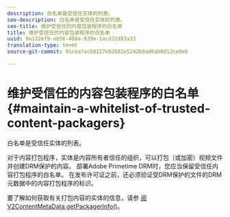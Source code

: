 ```yaml
---
description: 白名单是受信任实体的列表。
seo-description: 白名单是受信任实体的列表。
seo-title: 维护受信任的内容包装程序的白名单
title: 维护受信任的内容包装程序的白名单
uuid: 9a132ef9-eb56-408a-939e-1acd32d83a33
translation-type: tm+mt
source-git-commit: 91cea7acb8127e02b82e5242b9ad6ab0d12ce0eb

---
```



# 维护受信任的内容包装程序的白名单{#maintain-a-whitelist-of-trusted-content-packagers}

白名单是受信任实体的列表。

对于内容打包程序，实体是内容所有者信任的组织，可以打包（或加密）视频文件并创建DRM保护的内容。 部署Adobe Primetime DRM时，您应当保留受信任内容打包程序的白名单。 在发布许可证之前，还必须验证受DRM保护的文件的DRM元数据中的内容打包程序的标识。

要了解如何获取有关打包内容的实体的信息，请参 [阅V2ContentMetaData.getPackagerInfo()](https://help.adobe.com/en_US/primetime/api/drm-apis/server/javadocs-flashaccess-pro/com/adobe/flashaccess/sdk/media/drm/keys/v2/V2ContentMetaData.html#getPackagerInfo())。
